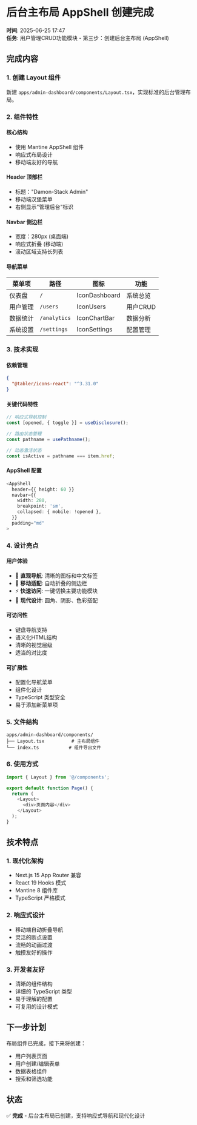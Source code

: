 # 后台主布局 AppShell 创建完成

**时间**: 2025-06-25 17:47  
**任务**: 用户管理CRUD功能模块 - 第三步：创建后台主布局 (AppShell)

## 完成内容

### 1. 创建 Layout 组件

新建 `apps/admin-dashboard/components/Layout.tsx`，实现标准的后台管理布局。

### 2. 组件特性

#### 核心结构
- 使用 Mantine AppShell 组件
- 响应式布局设计
- 移动端友好的导航

#### Header 顶部栏
- 标题："Damon-Stack Admin"  
- 移动端汉堡菜单
- 右侧显示"管理后台"标识

#### Navbar 侧边栏
- 宽度：280px (桌面端)
- 响应式折叠 (移动端)
- 滚动区域支持长列表

#### 导航菜单
| 菜单项 | 路径 | 图标 | 功能 |
|--------|------|------|------|
| 仪表盘 | `/` | IconDashboard | 系统总览 |
| 用户管理 | `/users` | IconUsers | 用户CRUD |
| 数据统计 | `/analytics` | IconChartBar | 数据分析 |
| 系统设置 | `/settings` | IconSettings | 配置管理 |

### 3. 技术实现

#### 依赖管理
```json
{
  "@tabler/icons-react": "^3.31.0"
}
```

#### 关键代码特性
```typescript
// 响应式导航控制
const [opened, { toggle }] = useDisclosure();

// 路由状态管理
const pathname = usePathname();

// 动态激活状态
const isActive = pathname === item.href;
```

#### AppShell 配置
```typescript
<AppShell
  header={{ height: 60 }}
  navbar={{
    width: 280,
    breakpoint: 'sm',
    collapsed: { mobile: !opened },
  }}
  padding="md"
>
```

### 4. 设计亮点

#### 用户体验
- 🎯 **直观导航**: 清晰的图标和中文标签
- 📱 **移动适配**: 自动折叠的侧边栏
- ⚡ **快速访问**: 一键切换主要功能模块
- 🎨 **现代设计**: 圆角、阴影、色彩搭配

#### 可访问性
- 键盘导航支持
- 语义化HTML结构
- 清晰的视觉层级
- 适当的对比度

#### 可扩展性
- 配置化导航菜单
- 组件化设计
- TypeScript 类型安全
- 易于添加新菜单项

### 5. 文件结构

```
apps/admin-dashboard/components/
├── Layout.tsx          # 主布局组件
└── index.ts           # 组件导出文件
```

### 6. 使用方式

```typescript
import { Layout } from '@/components';

export default function Page() {
  return (
    <Layout>
      <div>页面内容</div>
    </Layout>
  );
}
```

## 技术特点

### 1. 现代化架构
- Next.js 15 App Router 兼容
- React 19 Hooks 模式
- Mantine 8 组件库
- TypeScript 严格模式

### 2. 响应式设计
- 移动端自动折叠导航
- 灵活的断点设置
- 流畅的动画过渡
- 触摸友好的操作

### 3. 开发者友好
- 清晰的组件结构
- 详细的 TypeScript 类型
- 易于理解的配置
- 可复用的设计模式

## 下一步计划

布局组件已完成，接下来将创建：
- 用户列表页面
- 用户创建/编辑表单
- 数据表格组件
- 搜索和筛选功能

## 状态

✅ **完成** - 后台主布局已创建，支持响应式导航和现代化设计 